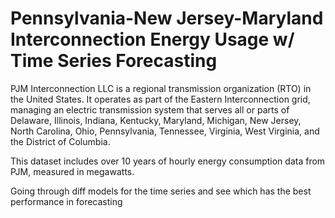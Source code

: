 # Pennsylvania-New Jersey-Maryland Interconnection Energy Usage w/ Time Series Forecasting

PJM Interconnection LLC is a regional transmission organization (RTO) in the United States. It operates as part of the Eastern Interconnection grid, managing an electric transmission system that serves all or parts of Delaware, Illinois, Indiana, Kentucky, Maryland, Michigan, New Jersey, North Carolina, Ohio, Pennsylvania, Tennessee, Virginia, West Virginia, and the District of Columbia.

This dataset includes over 10 years of hourly energy consumption data from PJM, measured in megawatts.

Going through diff models for the time series and see which has the best performance in forecasting

